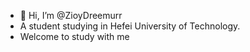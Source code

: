 - 👋 Hi, I’m @ZioyDreemurr
- A student studying in Hefei University of Technology.
- Welcome to study with me

